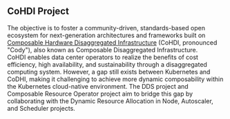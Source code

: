 ## CoHDI Project
The objective is to foster a community-driven, standards-based open ecosystem for next-generation architectures and frameworks built on [Composable Hardware Disaggregated Infrastructure](https://github.com/CoHDI/.github/README.md) (CoHDI, pronounced "Cody"), also known as Composable Disaggregated Infrastructure.  
CoHDI enables data center operators to realize the benefits of cost efficiency, high availability, and sustainability through a disaggregated computing system.
However, a gap still exists between Kubernetes and CoDHI, making it challenging to achieve more dynamic composability within the Kubernetes cloud-native environment.
The DDS project and Composable Resource Operator project aim to bridge this gap by collaborating with the Dynamic Resource Allocation in Node, Autoscaler, and Scheduler projects.
